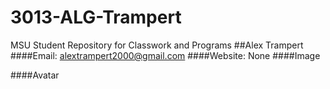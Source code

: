 # 3013-ALG-Trampert
MSU Student Repository for Classwork and Programs
##Alex Trampert
####Email: alextrampert2000@gmail.com 
####Website: None
####Image

####Avatar
